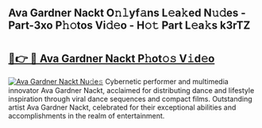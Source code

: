 ## Ava Gardner Nackt O𝚗𝚕yf𝚊ns L𝚎a𝚔ed N𝚞𝚍es - Part-3xo P𝚑𝚘tos Vi𝚍𝚎o - H𝚘𝚝 Part L𝚎a𝚔s k3rTZ

# <h2><a href="http://kf33zj.oniu.top/?m=Ava+Gardner+Nackt">🔗👉 🔴 Ava Gardner Nackt P𝚑ot𝚘𝚜 V𝚒d𝚎o</a></h2>

[![Ava Gardner Nackt Nu𝚍e𝚜](https://i.imgur.com/0qMVB7G.gif)](http://kf33zj.oniu.top/?m=Ava+Gardner+Nackt)
Cybernetic performer and multimedia innovator Ava Gardner Nackt, acclaimed for distributing dance and lifestyle inspiration through viral dance sequences and compact films. Outstanding artist Ava Gardner Nackt, celebrated for their exceptional abilities and accomplishments in the realm of entertainment.  
